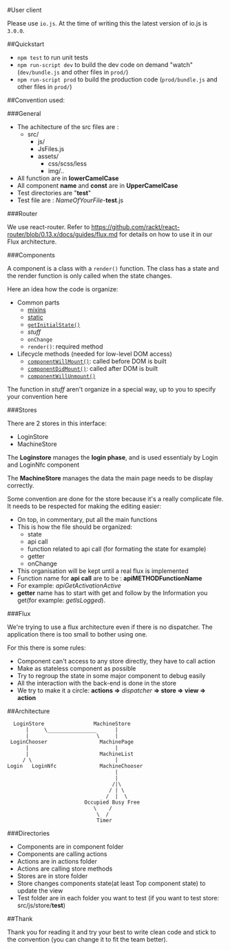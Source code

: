 #User client

Please use `io.js`. At the time of writing this the latest version of io.js is `3.0.0`.

##Quickstart

- `npm test` to run unit tests
- `npm run-script dev` to build the dev code on demand "watch" (`dev/bundle.js` and other files in `prod/`)
- `npm run-script prod` to build the production code (`prod/bundle.js` and other files in `prod/`)

##Convention used:

###General

- The achitecture of the src files are :
  - src/
    - js/
     - JsFiles.js
    - assets/
      - css/scss/less
      - img/..
- All function are in **lowerCamelCase**
- All component **name** and **const** are in **UpperCamelCase**
- Test directories are "__test__"
- Test file are : *NameOfYourFile*-**test**.js

###Router

We use react-router.  Refer to https://github.com/rackt/react-router/blob/0.13.x/docs/guides/flux.md for details on how to use it in our Flux architecture.

###Components

A component is a class with a `render()` function.  The class has a state
and the render function is only called when the state changes.

Here an idea how the code is organize:

 - Common parts
   - [mixins](https://facebook.github.io/react/docs/component-specs.html#mixins)
   - [static](https://facebook.github.io/react/docs/component-specs.html#statics)
   - [`getInitialState()`](https://facebook.github.io/react/docs/component-specs.html#getinitialstate)
   - *stuff*
   - `onChange`
   - `render()`: required method
 - Lifecycle methods (needed for low-level DOM access)
   - [`componentWillMount()`](https://facebook.github.io/react/docs/component-specs.html#mounting-componentwillmount): called before DOM is built
   - [`componentDidMount()`](https://facebook.github.io/react/docs/component-specs.html#mounting-componentdidmount): called after DOM is built
   - [`componentWillUnmount()`](https://facebook.github.io/react/docs/component-specs.html#unmounting-componentwillunmount)

The function in *stuff* aren't organize in a special way, up to you to specify your convention here

###Stores

There are 2 stores in this interface:
 - LoginStore
 - MachineStore

The **Loginstore** manages the **login phase**, and is used essentialy by Login and LoginNfc component

The **MachineStore** manages the data the main page needs to be display correctly.

Some convention are done for the store because it's a really complicate file. It needs to be respected for making the editing easier:
 - On top, in commentary, put all the main functions
 - This is how the file should be organized: 
   - state
   - api call
   - function related to api call (for formating the state for example)
   - getter
   - onChange
 - This organisation will be kept until a real flux is implemented
 - Function name for **api call** are to be : **apiMETHODFunctionName**
  - For example: *apiGetActivationActive*
 - **getter** name has to start with get and follow by the Information you get(for example: *getIsLogged*).

###Flux

We're trying to use a flux architecture even if there is no dispatcher.
The application there is too small to bother using one.

For this there is some rules:
 - Component can't access to any store directly, they have to call action
 - Make as stateless component as possible
 - Try to regroup the state in some major component to debug easily
 - All the interaction with the back-end is done in the store
 - We try to make it a circle: **actions =>** *dispatcher* **=> store => view => action**

##Architecture

```
  LoginStore                MachineStore
      |     \________________      |
      |                      \     |
 LoginChooser                 MachinePage
      |                            |
      |                       MachineList
     / \                           |
Login   LoginNfc              MachineChooser
                                   |
                                   |
                                  /|\
                                 / | \
                                /  |  \
                         Occupied Busy Free
                            \    /
                             \  /
                             Timer

```
                        
###Directories

- Components are in component folder
- Components are calling actions
- Actions are in actions folder
- Actions are calling store methods
- Stores are in store folder
- Store changes components state(at least Top component state) to update the view
- Test folder are in each folder you want to test (if you want to test store: src/js/store/__test__)

##Thank

Thank you for reading it and try your best to write clean code and stick to the convention (you can change it to fit the team better).
